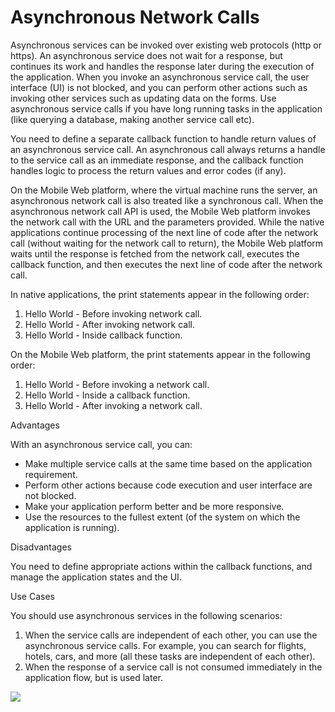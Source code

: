 Asynchronous Network Calls
==========================

Asynchronous services can be invoked over existing web protocols (http or https). An asynchronous service does not wait for a response, but continues its work and handles the response later during the execution of the application. When you invoke an asynchronous service call, the user interface (UI) is not blocked, and you can perform other actions such as invoking other services such as updating data on the forms. Use asynchronous service calls if you have long running tasks in the application (like querying a database, making another service call etc).

You need to define a separate callback function to handle return values of an asynchronous service call. An asynchronous call always returns a handle to the service call as an immediate response, and the callback function handles logic to process the return values and error codes (if any).

On the Mobile Web platform, where the virtual machine runs the server, an asynchronous network call is also treated like a synchronous call. When the asynchronous network call API is used, the Mobile Web platform invokes the network call with the URL and the parameters provided. While the native applications continue processing of the next line of code after the network call (without waiting for the network call to return), the Mobile Web platform waits until the response is fetched from the network call, executes the callback function, and then executes the next line of code after the network call.

In native applications, the print statements appear in the following order:

1.  Hello World - Before invoking network call.
2.  Hello World - After invoking network call.
3.  Hello World - Inside callback function.

On the Mobile Web platform, the print statements appear in the following order:

1.  Hello World - Before invoking a network call.
2.  Hello World - Inside a callback function.
3.  Hello World - After invoking a network call.

Advantages

With an asynchronous service call, you can:

*   Make multiple service calls at the same time based on the application requirement.
*   Perform other actions because code execution and user interface are not blocked.
*   Make your application perform better and be more responsive.
*   Use the resources to the fullest extent (of the system on which the application is running).

Disadvantages

You need to define appropriate actions within the callback functions, and manage the application states and the UI.

Use Cases

You should use asynchronous services in the following scenarios:

1.  When the service calls are independent of each other, you can use the asynchronous service calls. For example, you can search for flights, hotels, cars, and more (all these tasks are independent of each other).
2.  When the response of a service call is not consumed immediately in the application flow, but is used later.

![](resources/prettify/onload.png)